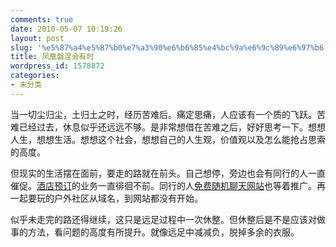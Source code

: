 ```yaml
---
comments: true
date: 2010-05-07 10:19:26
layout: post
slug: '%e5%87%a4%e5%87%b0%e7%a3%90%e6%b6%85%e4%bc%9a%e6%9c%89%e6%97%b6'
title: 凤凰磐涅会有时
wordpress_id: 1578872
categories:
- 未分类
---
```


当一切尘归尘，土归土之时，经历苦难后。痛定思痛，人应该有一个质的飞跃。苦难已经过去，休息似乎还远远不够。是非常想借在苦难之后，好好思考一下。想想人生，想想生活。想想这个社会，想想自己的人生观，价值观以及怎么能抢占思索的高度。

但现实的生活摆在面前，要走的路就在前头。自己想停，旁边也会有同行的人一直催促。[酒店预订](http://www.youkong.cn)的业务一直徘徊不前。同行的人[免费随机聊天网站](http://www.ddpoo.com)也等着推广。再一起要玩的户外社区从域名，到网站都没有开始。

似乎未走完的路还得继续，这只是远足过程中一次休整。但休整后是不是应该对做事的方法，看问题的高度有所提升。就像远足中减减负，脱掉多余的衣服。
